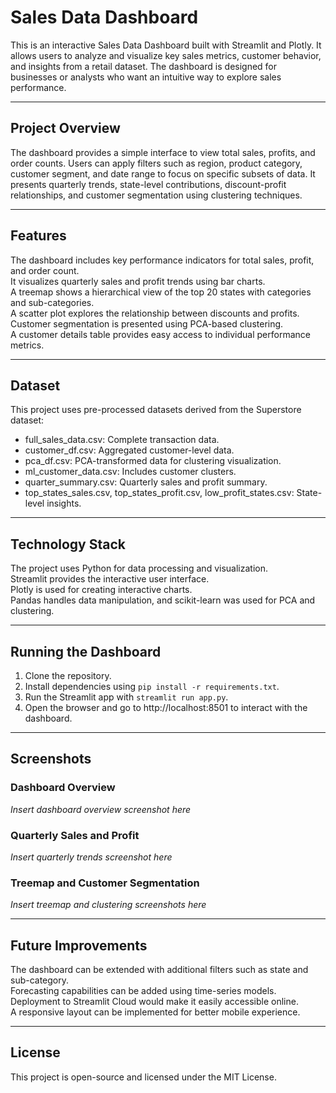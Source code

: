 # Sales Data Dashboard

This is an interactive Sales Data Dashboard built with Streamlit and Plotly. It allows users to analyze and visualize key sales metrics, customer behavior, and insights from a retail dataset. The dashboard is designed for businesses or analysts who want an intuitive way to explore sales performance.

---

## Project Overview

The dashboard provides a simple interface to view total sales, profits, and order counts. Users can apply filters such as region, product category, customer segment, and date range to focus on specific subsets of data. It presents quarterly trends, state-level contributions, discount-profit relationships, and customer segmentation using clustering techniques.

---

## Features

The dashboard includes key performance indicators for total sales, profit, and order count.  
It visualizes quarterly sales and profit trends using bar charts.  
A treemap shows a hierarchical view of the top 20 states with categories and sub-categories.  
A scatter plot explores the relationship between discounts and profits.  
Customer segmentation is presented using PCA-based clustering.  
A customer details table provides easy access to individual performance metrics.

---

## Dataset

This project uses pre-processed datasets derived from the Superstore dataset:  

- full_sales_data.csv: Complete transaction data.  
- customer_df.csv: Aggregated customer-level data.  
- pca_df.csv: PCA-transformed data for clustering visualization.  
- ml_customer_data.csv: Includes customer clusters.  
- quarter_summary.csv: Quarterly sales and profit summary.  
- top_states_sales.csv, top_states_profit.csv, low_profit_states.csv: State-level insights.

---

## Technology Stack

The project uses Python for data processing and visualization.  
Streamlit provides the interactive user interface.  
Plotly is used for creating interactive charts.  
Pandas handles data manipulation, and scikit-learn was used for PCA and clustering.

---

## Running the Dashboard

1. Clone the repository.  
2. Install dependencies using `pip install -r requirements.txt`.  
3. Run the Streamlit app with `streamlit run app.py`.  
4. Open the browser and go to http://localhost:8501 to interact with the dashboard.

---

## Screenshots

### Dashboard Overview
*Insert dashboard overview screenshot here*

### Quarterly Sales and Profit
*Insert quarterly trends screenshot here*

### Treemap and Customer Segmentation
*Insert treemap and clustering screenshots here*

---

## Future Improvements

The dashboard can be extended with additional filters such as state and sub-category.  
Forecasting capabilities can be added using time-series models.  
Deployment to Streamlit Cloud would make it easily accessible online.  
A responsive layout can be implemented for better mobile experience.

---

## License

This project is open-source and licensed under the MIT License.
